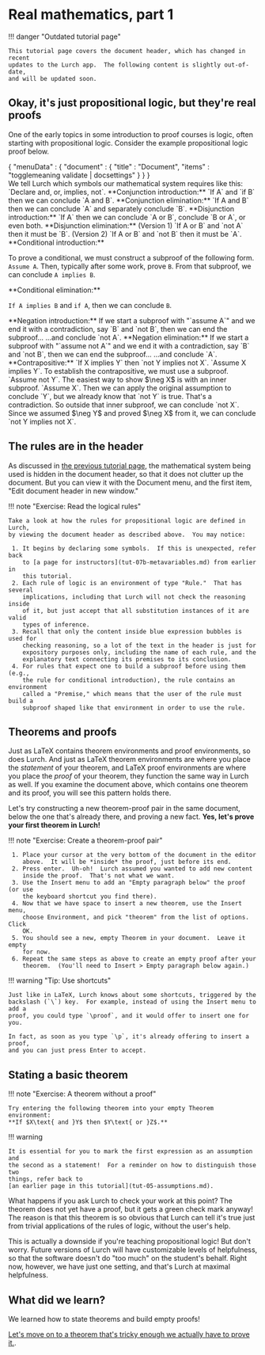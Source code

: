 
# Real mathematics, part 1

!!! danger "Outdated tutorial page"

    This tutorial page covers the document header, which has changed in recent
    updates to the Lurch app.  The following content is slightly out-of-date,
    and will be updated soon.

## Okay, it's just propositional logic, but they're real proofs

One of the early topics in some introduction to proof courses is logic, often
starting with propositional logic.  Consider the example propositional logic
proof below.

<div class='lurch-embed' width='100%' height='500px' validate='true'>
{
    "menuData" : {
        "document" : {
            "title" : "Document",
            "items" : "togglemeaning validate | docsettings"
        }
    }
}

<div class='header'>
We tell Lurch which symbols our mathematical system requires like this:
`Declare and, or, implies, not`.

<rule>
**Conjunction introduction:**
`If A` and `if B` then we can conclude `A and B`.
</rule>

<rule>
**Conjunction elimination:**
`If A and B` then we can conclude `A` and separately conclude `B`.
</rule>

<rule>
**Disjunction introduction:**
`If A` then we can conclude `A or B`, conclude `B or A`, or even both.
</rule>

<rule>
**Disjunction elimination:**

<subproof>
(Version 1)  `If A or B` and `not A` then it must be `B`.
</subproof>
<subproof>
(Version 2)  `If A or B` and `not B` then it must be `A`.
</subproof>
</rule>

<rule>
**Conditional introduction:**

To prove a conditional, we must construct a subproof of the following form.
<premise>
`Assume A`.  Then, typically after some work, prove `B`.
</premise>
From that subproof, we can conclude `A implies B`.
</rule>

<rule>
**Conditional elimination:**

`If A implies B` and `if A`, then we can conclude `B`.
</rule>

<rule>
**Negation introduction:**

<premise>
If we start a subproof with "`assume A`" and we end it with a contradiction,
say `B` and `not B`, then we can end the subproof...
</premise>
...and conclude `not A`.
</rule>

<rule>
**Negation elimination:**

<premise>
If we start a subproof with "`assume not A`" and we end it with a contradiction,
say `B` and `not B`, then we can end the subproof...
</premise>
...and conclude `A`.
</rule>
</div>

<theorem>
**Contrapositive:** `If X implies Y` then `not Y implies not X`.
</theorem>
<proof>
`Assume X implies Y`.  To establish the contrapositive, we must use a subproof.
<subproof>
`Assume not Y`.  The easiest way to show $\neg X$ is with an inner subproof.
<subproof>
`Assume X`.  Then we can apply the original assumption to conclude `Y`, but we
already know that `not Y` is true.  That's a contradiction.
</subproof>
So outside that inner subproof, we can conclude `not X`.
</subproof>
Since we assumed $\neg Y$ and proved $\neg X$ from it, we can conclude
`not Y implies not X`.
</proof>
</div>

## The rules are in the header

As discussed in [the previous tutorial page](tut-08-document-header.md), the
mathematical system being used is hidden in the document header, so that it does
not clutter up the document.  But you can view it with the Document menu, and
the first item, "Edit document header in new window."

!!! note "Exercise: Read the logical rules"

    Take a look at how the rules for propositional logic are defined in Lurch,
    by viewing the document header as described above.  You may notice:

     1. It begins by declaring some symbols.  If this is unexpected, refer back
        to [a page for instructors](tut-07b-metavariables.md) from earlier in
        this tutorial.
     2. Each rule of logic is an environment of type "Rule."  That has several
        implications, including that Lurch will not check the reasoning inside
        of it, but just accept that all substitution instances of it are valid
        types of inference.
     3. Recall that only the content inside blue expression bubbles is used for
        checking reasoning, so a lot of the text in the header is just for
        expository purposes only, including the name of each rule, and the
        explanatory text connecting its premises to its conclusion.
     4. For rules that expect one to build a subproof before using them (e.g.,
        the rule for conditional introduction), the rule contains an environment
        called a "Premise," which means that the user of the rule must build a
        subproof shaped like that environment in order to use the rule.

## Theorems and proofs

Just as LaTeX contains theorem environments and proof environments, so does
Lurch.  And just as LaTeX theorem environments are where you place the
*statement* of your theorem, and LaTeX proof environments are where you place
the *proof* of your theorem, they function the same way in Lurch as well.  If
you examine the document above, which contains one theorem and its proof, you
will see this pattern holds there.

Let's try constructing a new theorem-proof pair in the same document, below the
one that's already there, and proving a new fact.  **Yes, let's prove your first
theorem in Lurch!**

!!! note "Exercise: Create a theorem-proof pair"

     1. Place your cursor at the very bottom of the document in the editor
        above.  It will be *inside* the proof, just before its end.
     2. Press enter.  Uh-oh!  Lurch assumed you wanted to add new content
        inside the proof.  That's not what we want.
     3. Use the Insert menu to add an "Empty paragraph below" the proof (or use
        the keyboard shortcut you find there).
     4. Now that we have space to insert a new theorem, use the Insert menu,
        choose Environment, and pick "theorem" from the list of options.  Click
        OK.
     5. You should see a new, empty Theorem in your document.  Leave it empty
        for now.
     6. Repeat the same steps as above to create an empty proof after your
        theorem.  (You'll need to Insert > Empty paragraph below again.)

!!! warning "Tip: Use shortcuts"

    Just like in LaTeX, Lurch knows about some shortcuts, triggered by the
    backslash (`\`) key.  For example, instead of using the Insert menu to add a
    proof, you could type `\proof`, and it would offer to insert one for you.

    In fact, as soon as you type `\p`, it's already offering to insert a proof,
    and you can just press Enter to accept.

## Stating a basic theorem

!!! note "Exercise: A theorem without a proof"

    Try entering the following theorem into your empty Theorem environment:
    **If $X\text{ and }Y$ then $Y\text{ or }Z$.**

!!! warning

    It is essential for you to mark the first expression as an assumption and
    the second as a statement!  For a reminder on how to distinguish those two
    things, refer back to
    [an earlier page in this tutorial](tut-05-assumptions.md).

What happens if you ask Lurch to check your work at this point?  The theorem
does not yet have a proof, but it gets a green check mark anyway!  The reason is
that this theorem is so obvious that Lurch can tell it's true just from trivial
applications of the rules of logic, without the user's help.

This is actually a downside if you're teaching propositional logic!  But don't
worry.  Future versions of Lurch will have customizable levels of helpfulness,
so that the software doesn't do "too much" on the student's behalf.  Right now,
however, we have just one setting, and that's Lurch at maximal helpfulness.

## What did we learn?

We learned how to state theorems and build empty proofs!

[Let's move on to a theorem that's tricky enough we actually have to prove it.](tut-09b-real-math.md).